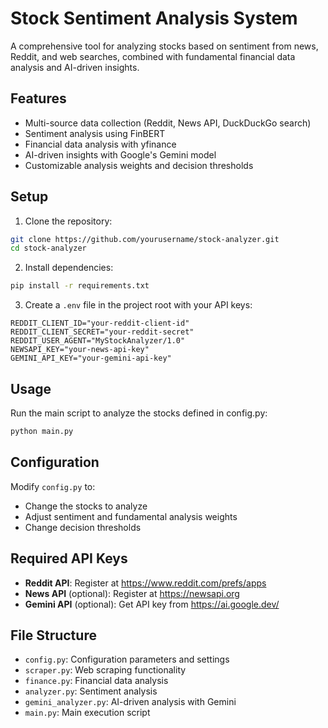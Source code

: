 # Stock Sentiment Analysis System

A comprehensive tool for analyzing stocks based on sentiment from news, Reddit, and web searches, combined with fundamental financial data analysis and AI-driven insights.

## Features

- Multi-source data collection (Reddit, News API, DuckDuckGo search)
- Sentiment analysis using FinBERT
- Financial data analysis with yfinance
- AI-driven insights with Google's Gemini model
- Customizable analysis weights and decision thresholds

## Setup

1. Clone the repository:

```bash
git clone https://github.com/yourusername/stock-analyzer.git
cd stock-analyzer
```

2. Install dependencies:

```bash
pip install -r requirements.txt
```

3. Create a `.env` file in the project root with your API keys:

```
REDDIT_CLIENT_ID="your-reddit-client-id"
REDDIT_CLIENT_SECRET="your-reddit-secret"
REDDIT_USER_AGENT="MyStockAnalyzer/1.0"
NEWSAPI_KEY="your-news-api-key"
GEMINI_API_KEY="your-gemini-api-key"
```

## Usage

Run the main script to analyze the stocks defined in config.py:

```bash
python main.py
```

## Configuration

Modify `config.py` to:

- Change the stocks to analyze
- Adjust sentiment and fundamental analysis weights
- Change decision thresholds

## Required API Keys

- **Reddit API**: Register at https://www.reddit.com/prefs/apps
- **News API** (optional): Register at https://newsapi.org
- **Gemini API** (optional): Get API key from https://ai.google.dev/

## File Structure

- `config.py`: Configuration parameters and settings
- `scraper.py`: Web scraping functionality
- `finance.py`: Financial data analysis
- `analyzer.py`: Sentiment analysis
- `gemini_analyzer.py`: AI-driven analysis with Gemini
- `main.py`: Main execution script
